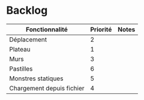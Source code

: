 # Backlog  

| Fonctionnalité            | Priorité | Notes |
|---------------------------|----------|-------|
| Déplacement               |     2    |       |
| Plateau                   |     1    |       |
| Murs                      |     3    |       |
| Pastilles                 |     6    |       |
| Monstres statiques        |     5    |       |
| Chargement depuis fichier |     4    |       |
